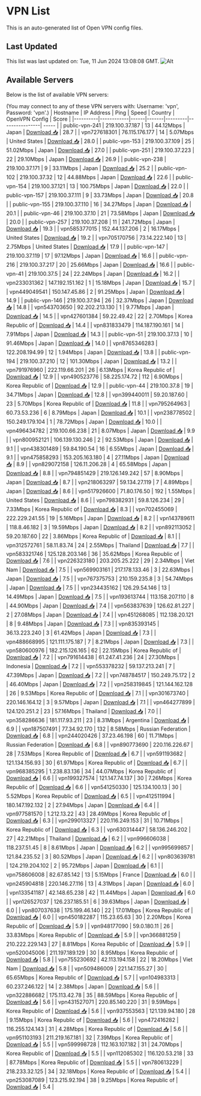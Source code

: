 # VPN List

This is an auto-generated list of Open VPN config files.

## Last Updated

This list was last updated on: Tue, 11 Jun 2024 13:08:08 GMT.
![Alt](https://repobeats.axiom.co/api/embed/186b98318ef1479477931607c1ad7d823f12451f.svg "Repobeats analytics image")

## Available Servers

Below is the list of available VPN servers:

(You may connect to any of these VPN servers with: Username: 'vpn', Password: 'vpn'.)
| Hostname | IP Address | Ping | Speed | Country | OpenVPN Config | Score |
|----------|------------|------|-------|---------|----------------| ----- |
| public-vpn-241 | 219.100.37.187 | 13 | 44.12Mbps | Japan | [Download 📥](./configs/server_0_JP.ovpn) | 28.7 |
| vpn727618301 | 76.115.176.177 | 14 | 5.07Mbps | United States | [Download 📥](./configs/server_1_US.ovpn) | 28.0 |
| public-vpn-153 | 219.100.37.109 | 25 | 51.02Mbps | Japan | [Download 📥](./configs/server_2_JP.ovpn) | 27.0 |
| public-vpn-251 | 219.100.37.223 | 22 | 29.10Mbps | Japan | [Download 📥](./configs/server_3_JP.ovpn) | 26.9 |
| public-vpn-238 | 219.100.37.171 | 9 | 33.11Mbps | Japan | [Download 📥](./configs/server_4_JP.ovpn) | 25.2 |
| public-vpn-102 | 219.100.37.32 | 12 | 44.88Mbps | Japan | [Download 📥](./configs/server_5_JP.ovpn) | 22.6 |
| public-vpn-154 | 219.100.37.121 | 13 | 100.75Mbps | Japan | [Download 📥](./configs/server_6_JP.ovpn) | 22.0 |
| public-vpn-157 | 219.100.37.111 | 9 | 33.73Mbps | Japan | [Download 📥](./configs/server_7_JP.ovpn) | 20.8 |
| public-vpn-155 | 219.100.37.110 | 16 | 34.27Mbps | Japan | [Download 📥](./configs/server_8_JP.ovpn) | 20.1 |
| public-vpn-46 | 219.100.37.10 | 21 | 73.58Mbps | Japan | [Download 📥](./configs/server_9_JP.ovpn) | 20.0 |
| public-vpn-257 | 219.100.37.208 | 11 | 241.72Mbps | Japan | [Download 📥](./configs/server_10_JP.ovpn) | 19.3 |
| vpn585377015 | 152.44.137.206 | 2 | 16.17Mbps | United States | [Download 📥](./configs/server_11_US.ovpn) | 19.2 |
| vpn705170756 | 73.14.222.140 | 13 | 2.75Mbps | United States | [Download 📥](./configs/server_12_US.ovpn) | 17.9 |
| public-vpn-147 | 219.100.37.119 | 17 | 97.12Mbps | Japan | [Download 📥](./configs/server_13_JP.ovpn) | 16.6 |
| public-vpn-216 | 219.100.37.217 | 20 | 25.66Mbps | Japan | [Download 📥](./configs/server_14_JP.ovpn) | 16.6 |
| public-vpn-41 | 219.100.37.5 | 24 | 22.24Mbps | Japan | [Download 📥](./configs/server_15_JP.ovpn) | 16.2 |
| vpn233031362 | 147.192.151.162 | 1 | 15.18Mbps | Japan | [Download 📥](./configs/server_16_JP.ovpn) | 15.7 |
| vpn449049541 | 150.147.45.86 | 2 | 91.25Mbps | Japan | [Download 📥](./configs/server_17_JP.ovpn) | 14.9 |
| public-vpn-146 | 219.100.37.94 | 26 | 32.37Mbps | Japan | [Download 📥](./configs/server_18_JP.ovpn) | 14.8 |
| vpn543703650 | 92.202.213.130 | 1 | 9.77Mbps | Japan | [Download 📥](./configs/server_19_JP.ovpn) | 14.5 |
| vpn427601384 | 59.22.49.42 | 22 | 2.70Mbps | Korea Republic of | [Download 📥](./configs/server_20_KR.ovpn) | 14.4 |
| vpn831833479 | 114.187.190.161 | 14 | 7.91Mbps | Japan | [Download 📥](./configs/server_21_JP.ovpn) | 14.3 |
| public-vpn-51 | 219.100.37.13 | 10 | 91.46Mbps | Japan | [Download 📥](./configs/server_22_JP.ovpn) | 14.0 |
| vpn8765346283 | 122.208.194.99 | 12 | 1.94Mbps | Japan | [Download 📥](./configs/server_23_JP.ovpn) | 13.8 |
| public-vpn-194 | 219.100.37.210 | 12 | 101.30Mbps | Japan | [Download 📥](./configs/server_24_JP.ovpn) | 13.2 |
| vpn791976960 | 222.119.66.201 | 26 | 6.13Mbps | Korea Republic of | [Download 📥](./configs/server_25_KR.ovpn) | 12.9 |
| vpn490523776 | 58.225.174.72 | 112 | 6.90Mbps | Korea Republic of | [Download 📥](./configs/server_26_KR.ovpn) | 12.9 |
| public-vpn-44 | 219.100.37.8 | 19 | 34.71Mbps | Japan | [Download 📥](./configs/server_27_JP.ovpn) | 12.8 |
| vpn399440011 | 59.20.187.60 | 23 | 5.70Mbps | Korea Republic of | [Download 📥](./configs/server_28_KR.ovpn) | 11.8 |
| vpn795264963 | 60.73.53.236 | 6 | 8.79Mbps | Japan | [Download 📥](./configs/server_29_JP.ovpn) | 10.1 |
| vpn238778502 | 150.249.179.104 | 1 | 78.72Mbps | Japan | [Download 📥](./configs/server_30_JP.ovpn) | 10.0 |
| vpn496434782 | 219.100.66.238 | 21 | 8.07Mbps | Japan | [Download 📥](./configs/server_31_JP.ovpn) | 9.9 |
| vpn800952121 | 106.139.130.246 | 2 | 92.53Mbps | Japan | [Download 📥](./configs/server_32_JP.ovpn) | 9.1 |
| vpn438301489 | 59.84.190.54 | 16 | 6.55Mbps | Japan | [Download 📥](./configs/server_33_JP.ovpn) | 9.1 |
| vpn475858293 | 153.205.163.180 | 4 | 27.11Mbps | Japan | [Download 📥](./configs/server_34_JP.ovpn) | 8.9 |
| vpn829072158 | 126.11.206.28 | 4 | 65.58Mbps | Japan | [Download 📥](./configs/server_35_JP.ovpn) | 8.8 |
| vpn794851429 | 219.126.149.242 | 57 | 8.90Mbps | Japan | [Download 📥](./configs/server_36_JP.ovpn) | 8.7 |
| vpn218063297 | 59.134.27.119 | 7 | 4.89Mbps | Japan | [Download 📥](./configs/server_37_JP.ovpn) | 8.6 |
| vpn517926600 | 71.80.176.50 | 192 | 1.55Mbps | United States | [Download 📥](./configs/server_38_US.ovpn) | 8.6 |
| vpn798382931 | 59.8.126.234 | 29 | 7.33Mbps | Korea Republic of | [Download 📥](./configs/server_39_KR.ovpn) | 8.3 |
| vpn702455069 | 222.229.241.55 | 19 | 5.16Mbps | Japan | [Download 📥](./configs/server_40_JP.ovpn) | 8.2 |
| vpn143789611 | 118.8.46.182 | 3 | 19.59Mbps | Japan | [Download 📥](./configs/server_41_JP.ovpn) | 8.2 |
| vpn892113052 | 59.20.187.60 | 22 | 3.86Mbps | Korea Republic of | [Download 📥](./configs/server_42_KR.ovpn) | 8.1 |
| vpn312572761 | 58.11.83.74 | 24 | 2.55Mbps | Thailand | [Download 📥](./configs/server_43_TH.ovpn) | 7.7 |
| vpn583321746 | 125.128.203.146 | 36 | 35.62Mbps | Korea Republic of | [Download 📥](./configs/server_44_KR.ovpn) | 7.6 |
| vpn226323180 | 203.205.25.222 | 29 | 2.34Mbps | Viet Nam | [Download 📥](./configs/server_45_VN.ovpn) | 7.5 |
| vpn569903161 | 217.178.133.46 | 3 | 22.63Mbps | Japan | [Download 📥](./configs/server_46_JP.ovpn) | 7.5 |
| vpn767375753 | 210.159.235.8 | 3 | 54.74Mbps | Japan | [Download 📥](./configs/server_47_JP.ovpn) | 7.5 |
| vpn234435162 | 126.29.54.146 | 13 | 14.49Mbps | Japan | [Download 📥](./configs/server_48_JP.ovpn) | 7.5 |
| vpn193613744 | 113.158.207.110 | 8 | 44.90Mbps | Japan | [Download 📥](./configs/server_49_JP.ovpn) | 7.4 |
| vpn563837639 | 126.62.81.227 | 2 | 27.08Mbps | Japan | [Download 📥](./configs/server_50_JP.ovpn) | 7.4 |
| vpn451268085 | 112.138.20.121 | 8 | 9.48Mbps | Japan | [Download 📥](./configs/server_51_JP.ovpn) | 7.3 |
| vpn835393145 | 36.13.223.240 | 3 | 61.42Mbps | Japan | [Download 📥](./configs/server_52_JP.ovpn) | 7.3 |
| vpn488668995 | 121.111.175.187 | 7 | 8.21Mbps | Japan | [Download 📥](./configs/server_53_JP.ovpn) | 7.3 |
| vpn580600976 | 182.215.126.165 | 62 | 22.15Mbps | Korea Republic of | [Download 📥](./configs/server_54_KR.ovpn) | 7.2 |
| vpn791614438 | 61.247.41.236 | 24 | 27.30Mbps | Indonesia | [Download 📥](./configs/server_55_ID.ovpn) | 7.2 |
| vpn553378232 | 59.137.213.241 | 7 | 47.39Mbps | Japan | [Download 📥](./configs/server_56_JP.ovpn) | 7.2 |
| vpn748784517 | 150.249.75.172 | 2 | 46.40Mbps | Japan | [Download 📥](./configs/server_57_JP.ovpn) | 7.2 |
| vpn258319845 | 121.144.162.128 | 26 | 9.53Mbps | Korea Republic of | [Download 📥](./configs/server_58_KR.ovpn) | 7.1 |
| vpn301673740 | 220.146.164.12 | 3 | 9.57Mbps | Japan | [Download 📥](./configs/server_59_JP.ovpn) | 7.1 |
| vpn464277899 | 124.120.251.2 | 23 | 57.16Mbps | Thailand | [Download 📥](./configs/server_60_TH.ovpn) | 7.0 |
| vpn358286636 | 181.117.93.211 | 23 | 8.31Mbps | Argentina | [Download 📥](./configs/server_61_AR.ovpn) | 6.9 |
| vpn187507491 | 77.34.92.170 | 132 | 8.58Mbps | Russian Federation | [Download 📥](./configs/server_62_RU.ovpn) | 6.8 |
| vpn244020426 | 37.23.46.198 | 60 | 11.71Mbps | Russian Federation | [Download 📥](./configs/server_63_RU.ovpn) | 6.8 |
| vpn890773690 | 220.116.226.67 | 28 | 7.53Mbps | Korea Republic of | [Download 📥](./configs/server_64_KR.ovpn) | 6.7 |
| vpn591193682 | 121.134.156.93 | 30 | 61.97Mbps | Korea Republic of | [Download 📥](./configs/server_65_KR.ovpn) | 6.7 |
| vpn968385295 | 1.238.83.136 | 34 | 44.07Mbps | Korea Republic of | [Download 📥](./configs/server_66_KR.ovpn) | 6.6 |
| vpn199327574 | 121.147.74.137 | 30 | 7.26Mbps | Korea Republic of | [Download 📥](./configs/server_67_KR.ovpn) | 6.6 |
| vpn541250330 | 125.134.100.13 | 30 | 5.52Mbps | Korea Republic of | [Download 📥](./configs/server_68_KR.ovpn) | 6.5 |
| vpn412511994 | 180.147.192.132 | 2 | 27.94Mbps | Japan | [Download 📥](./configs/server_69_JP.ovpn) | 6.4 |
| vpn977581570 | 1.212.13.22 | 43 | 28.49Mbps | Korea Republic of | [Download 📥](./configs/server_70_KR.ovpn) | 6.3 |
| vpn299013327 | 220.116.249.153 | 31 | 10.71Mbps | Korea Republic of | [Download 📥](./configs/server_71_KR.ovpn) | 6.3 |
| vpn630314447 | 58.136.246.202 | 27 | 42.21Mbps | Thailand | [Download 📥](./configs/server_72_TH.ovpn) | 6.2 |
| vpn996606038 | 118.237.51.45 | 8 | 8.61Mbps | Japan | [Download 📥](./configs/server_73_JP.ovpn) | 6.2 |
| vpn995699857 | 121.84.235.52 | 3 | 80.52Mbps | Japan | [Download 📥](./configs/server_74_JP.ovpn) | 6.2 |
| vpn803639781 | 124.219.204.102 | 2 | 95.72Mbps | Japan | [Download 📥](./configs/server_75_JP.ovpn) | 6.1 |
| vpn758606008 | 82.67.85.142 | 13 | 5.15Mbps | France | [Download 📥](./configs/server_76_FR.ovpn) | 6.0 |
| vpn245904818 | 220.146.27.116 | 13 | 4.31Mbps | Japan | [Download 📥](./configs/server_77_JP.ovpn) | 6.0 |
| vpn133541187 | 42.148.65.238 | 42 | 11.44Mbps | Japan | [Download 📥](./configs/server_78_JP.ovpn) | 6.0 |
| vpn126527037 | 126.237.185.51 | 6 | 39.63Mbps | Japan | [Download 📥](./configs/server_79_JP.ovpn) | 6.0 |
| vpn807037638 | 175.199.46.140 | 22 | 17.01Mbps | Korea Republic of | [Download 📥](./configs/server_80_KR.ovpn) | 6.0 |
| vpn450182287 | 115.23.65.63 | 30 | 2.20Mbps | Korea Republic of | [Download 📥](./configs/server_81_KR.ovpn) | 5.9 |
| vpn948177090 | 59.0.180.11 | 26 | 33.83Mbps | Korea Republic of | [Download 📥](./configs/server_82_KR.ovpn) | 5.9 |
| vpn366881259 | 210.222.229.143 | 27 | 8.81Mbps | Korea Republic of | [Download 📥](./configs/server_83_KR.ovpn) | 5.9 |
| vpn520045006 | 211.197.189.129 | 30 | 8.95Mbps | Korea Republic of | [Download 📥](./configs/server_84_KR.ovpn) | 5.8 |
| vpn755230692 | 42.113.194.158 | 22 | 18.20Mbps | Viet Nam | [Download 📥](./configs/server_85_VN.ovpn) | 5.8 |
| vpn509486009 | 221.147.155.27 | 30 | 65.65Mbps | Korea Republic of | [Download 📥](./configs/server_86_KR.ovpn) | 5.7 |
| vpn104983313 | 60.237.246.122 | 14 | 2.38Mbps | Japan | [Download 📥](./configs/server_87_JP.ovpn) | 5.6 |
| vpn322886682 | 175.113.42.78 | 35 | 88.59Mbps | Korea Republic of | [Download 📥](./configs/server_88_KR.ovpn) | 5.6 |
| vpn431527071 | 220.85.140.220 | 31 | 9.59Mbps | Korea Republic of | [Download 📥](./configs/server_89_KR.ovpn) | 5.6 |
| vpn937553563 | 121.139.94.180 | 28 | 9.15Mbps | Korea Republic of | [Download 📥](./configs/server_90_KR.ovpn) | 5.6 |
| vpn472416282 | 116.255.124.143 | 31 | 4.28Mbps | Korea Republic of | [Download 📥](./configs/server_91_KR.ovpn) | 5.6 |
| vpn951103193 | 211.219.167.181 | 32 | 7.39Mbps | Korea Republic of | [Download 📥](./configs/server_92_KR.ovpn) | 5.5 |
| vpn599998728 | 112.163.107.182 | 31 | 24.70Mbps | Korea Republic of | [Download 📥](./configs/server_93_KR.ovpn) | 5.5 |
| vpn112085302 | 116.120.53.218 | 33 | 87.78Mbps | Korea Republic of | [Download 📥](./configs/server_94_KR.ovpn) | 5.5 |
| vpn780613229 | 218.233.32.125 | 34 | 32.18Mbps | Korea Republic of | [Download 📥](./configs/server_95_KR.ovpn) | 5.4 |
| vpn253087089 | 123.215.92.194 | 38 | 9.25Mbps | Korea Republic of | [Download 📥](./configs/server_96_KR.ovpn) | 5.4 |
